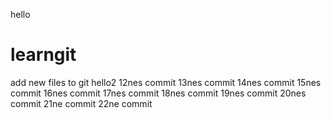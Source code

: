 hello
# learngit
add new files to git
hello2
12nes commit
13nes commit
14nes commit
15nes commit
16nes commit
17nes commit
18nes commit
19nes commit
20nes commit
21ne commit
22ne commit